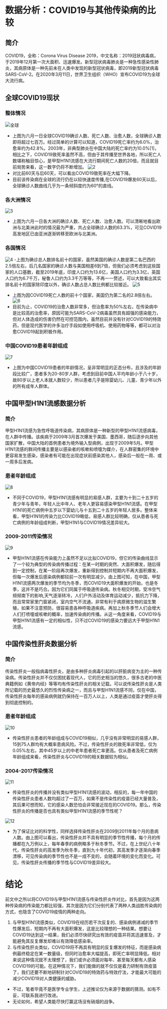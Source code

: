 # 数据分析：COVID19与其他传染病的比较
## 简介
COVID19，全称：Corona Virus Disease 2019，中文名称：2019冠状病毒病，于2019年12月第一次大面积、迅速爆发。新型冠状病毒肺炎是一种急性感染性肺炎，其病原体是一种先前未在人类中发现的新型冠状病毒，即2019新型冠状病毒SARS-CoV-2。在2020年3月11日，世界卫生组织（WHO）宣布COVID19为全球大流行病。
## 全球COVID19现状
### 整体情况
![全球](https://github.com/JCM-lsy/COVID19_H1N1_HV_DataAnalyze/blob/master/images/1.png)
- 上图为六月一日全球COVID19确诊人数、死亡人数、治愈人数，全球确诊人数即将超过七百万。经过简单的计算可以知道，COVID19死亡率约为6.0%，治愈率约为42.8%。2003年，非典型肺炎在中国大陆的死亡率约为10.0%[1]，相比之下，COVID19致死率虽然不高，但由于其传播至世界各地，所以死亡人数堪称触目惊心，是甲型H1N1流感在大流行期间死亡人数的20倍，而且就目前局势来看，这一数字仍将不断增加。
![2](https://github.com/JCM-lsy/COVID19_H1N1_HV_DataAnalyze/blob/master/images/2.png)
- 对比前60天与后60天，可以看出COVID19致死率在大幅下降。
- 目前该传染病在全球的流行仍在以较快速度传播,在COVID19爆发60天以后，全球确诊人数曲线几乎为一条倾斜度约为60°的直线。
### 各大洲情况
![3](https://github.com/JCM-lsy/COVID19_H1N1_HV_DataAnalyze/blob/master/images/3.png)
- 上图为六月一日各大洲的确诊人数、死亡人数、治愈人数。可以清晰地看出欧洲与北美洲此时的情况最为严重，共占全球确诊人数的63.3%，可见COVID19高发地区已由亚洲逐渐转移至欧洲与北美洲。
### 各国情况
![4](https://github.com/JCM-lsy/COVID19_H1N1_HV_DataAnalyze/blob/master/images/4.png)
-上图为确诊总人数排名前十的国家，虽然美国的确诊人数是第二名巴西的2.5倍左右，后几名国家的确诊人数与美国相差6到7倍，但我们必须考虑到这些国家的人口基数，截至2019年底，印度人口约为13.6亿，美国人口约为3.3亿，英国人口约为6.7千万，秘鲁人口约为3.3千万等等，不再一一赘述，可以大致看出其实排名前十的国家除印度以外，确诊人数占总人数比例都比较接近。
![5](https://github.com/JCM-lsy/COVID19_H1N1_HV_DataAnalyze/blob/master/images/5.png)
- 上图为因COVID19死亡人数的前十个国家，美国仍为第二名的2.8倍左右。
![6](https://github.com/JCM-lsy/COVID19_H1N1_HV_DataAnalyze/blob/master/images/6.png)
- 目前为止，COVID19的治愈人数非常多，但治愈率为50%左右，在传染病中是比较高的治愈率，原因可能为SARS-CoV-2病毒虽然具有超强的感染能力，但对人体造成的伤害仍然在可控范围内，虽然目前并没有针对COVID19的特效药，但是现代医学的许多治疗手段如使用呼吸机、使用药物等等，都可以对治愈COVID19起到积极作用。
### 中国COVID19患者年龄组成
![7](https://github.com/JCM-lsy/COVID19_H1N1_HV_DataAnalyze/blob/master/images/7.png)
- 上图为中国COVID19患者的年龄情况，呈非常明显的正态分布，且涉及的年龄段比较广，患者多为20-80岁人群，考虑到目前中国人平均年龄小于八十岁，故80岁以上老人本就人数较少，所以患者几乎是除婴幼儿、儿童、青少年以外的所有成年人群体。
## 中国甲型H1N1流感数据分析
### 简介
甲型H1N1流感为急性呼吸道传染病，其病原体是一种新型的甲型H1N1流感病毒，在人群中传播。该疾病于2009年3月首次爆发于美国、墨西哥，随后逐步向其他国家扩散，中国大陆的首例患者为境外输入型病例，出现于2009年5月。甲型H1N1流感的群间传播主要是以感染者的咳嗽和喷嚏为媒介，在人群密集的环境中更容易发生感染，感染者有可能在出现症状前感染其他人，感染后一般在一周、或一周多后发病。
### 患者年龄组成
![8](https://github.com/JCM-lsy/COVID19_H1N1_HV_DataAnalyze/blob/master/images/8.png)
- 不同于COVID19，甲型H1N1流感有明显的易感人群，主要为十到二十五岁的青少年与青年，年轻人比中年人、老年人更容易感染甲型H1N1流感。在甲型H1N1的死亡病例中五岁以下婴幼儿与十五到二十五岁的年轻人居多。整体来看，甲型H1N1的传染力比COVID19略低，易感人群比较明确，仅从患者与死亡病例的年龄组成判断，甲型H1N1与COVID19情况差异较大。
### 2009-2011传染情况
![9](https://github.com/JCM-lsy/COVID19_H1N1_HV_DataAnalyze/blob/master/images/9.png)
- 甲型H1N1流感在传染能力上虽然不足以比拟COVID19，但它的传染曲线显示了一个较为典型的传染病传播过程：在某一时期的突然、大面积爆发，随后得到一定控制，在某一阶段再次爆发，重新得到控制并短期内不再大面积爆发，但每一次爆发后感染病例都较前一次有明显减少。由上图可知，在中国，甲型H1N1流感两次爆发的季节均为冬季，而COVID19大面积爆发的开始，也是冬季，这并不是巧合。因为它们同属于呼吸道传染病。秋冬相交时期，受冷空气频频南下的影响,天气逐渐转冷，人们户外活动及体育运动减少，抵抗力下降，而且常常家里门窗紧闭，室内空气不流通，非常有利于病原微生物的滋生繁殖，如果不注意预防，很容易患各种呼吸道疾病。再加上秋冬季节人们会增大人们打喷嚏或咳嗽的概率，加速传染病的传播。从这一角度来看，COVID19与甲型H1N1流感有一定的相似性，只不过COVID19的感染力要远大于甲型H1N1流感。
## 中国传染性肝炎数据分析
### 简介
传染性肝炎一般指病毒性肝炎，是由多种肝炎病毒引起的以肝脏病变为主的一种传染病。传染性肝炎并不仅仅困扰着现代人，它的历史相当的悠久，很多古老的中医典籍例如《黄帝内经》等等均有传染性肝炎的相关记载。可以说传染性肝炎是人类所记载的历史最悠久的烈性传染病之一，而且与甲型H1N1流感不同，仅在中国，传染性肝炎每年的感染病例就仍保持在一百万人以上，人类是通过疫苗才使肝炎得到彻底控制的。
### 患者年龄组成
![10](https://github.com/JCM-lsy/COVID19_H1N1_HV_DataAnalyze/blob/master/images/10.png)
- 传染性肝炎患者的年龄组成与COVID19相似，几乎没有非常明显的易感人群，15到75人群均有大概率患病风险。不过，传染性肝炎的致死率非常低，仅为0.05%左右，其中45岁以上的中老年患者死亡率更高。仅从患者及死亡病例年龄组成来看，传染性肝炎与COVID19的相关数据较为相似。
### 2004-2017传染情况
![11](https://github.com/JCM-lsy/COVID19_H1N1_HV_DataAnalyze/blob/master/images/11.png)
- 传染性肝炎的传播并没有类似甲型H1N1流感的波动，相反的，每一年中国的传染性肝炎患者人数均超过了一百万，如果不是传染性的疫苗已经大量普及，其后果可想而知，它的感染人数恐怕会非常接近现在的COVID19。那么，传染性肝炎的传播是否也具有类似甲型H1N1流感的季节性呢？

![12](https://github.com/JCM-lsy/COVID19_H1N1_HV_DataAnalyze/blob/master/images/12.png)
- 为了保证比对的科学性，同样选择传染性肝炎在2009到2011年每个月的患病人数。由上图可以看出，传染性肝炎并不具有明显的季节性传播，每个月的传播都在九万例以上，每年春季的病例略多于秋冬季节。不过，在上世纪八十年代，传染性肝炎的高发季为秋冬季，直到九十年代初，其高发季才逐渐向春季漂移，可见传染病的季节性也不是一成不变的，会随着环境的变化而变化。可见，传染性肝炎传播的季节性与COVID19差异较大。
# 结论
前文中之所以将COVID19与甲型H1N1流感与传染性肝炎作对比，首先是因为这两种传染病的传染能力都比较强，其次是因为它们分别代表了两种人类战胜传染病的方式，也隐含了COVID19疫情的两种走向。
1. 与甲型H1N1流感类似，COVID19在经历若干次反复的、感染病例递减的季节性爆发后，短期内不再有大面积爆发，这是比较理想的一种结果。想要让COVID19达到这一结果，我们必须尽快研究出有效的疫苗并将其迅速普及，才能避免其反复爆发却难以有效降低感染率。
2. 与传染性肝炎类似，COVID19将不再具有明显的反复爆发的特征，而是感染病例最终稳定在某一数量级，但同时治愈率大幅提高，即死亡率明显降低。相对来说这种情况就不太理想了，我们或许必须面对每年、甚至每天都有人感染COVID19的可能。在这种情况下，我们能做的就不仅仅是着力研制有效疫苗了，我们还要不断地研制针对COVID19的特效药与特效疗法，才能最大可能的减少COVID19对人类健康的威胁。

- 不过，笔者毕竟不是医学专业学生，上述推论仅为来源于数据的猜测。如有不妥，可联系我进行改进。
- 无论如何，希望人类能尽快打赢这场没有硝烟的战争。
